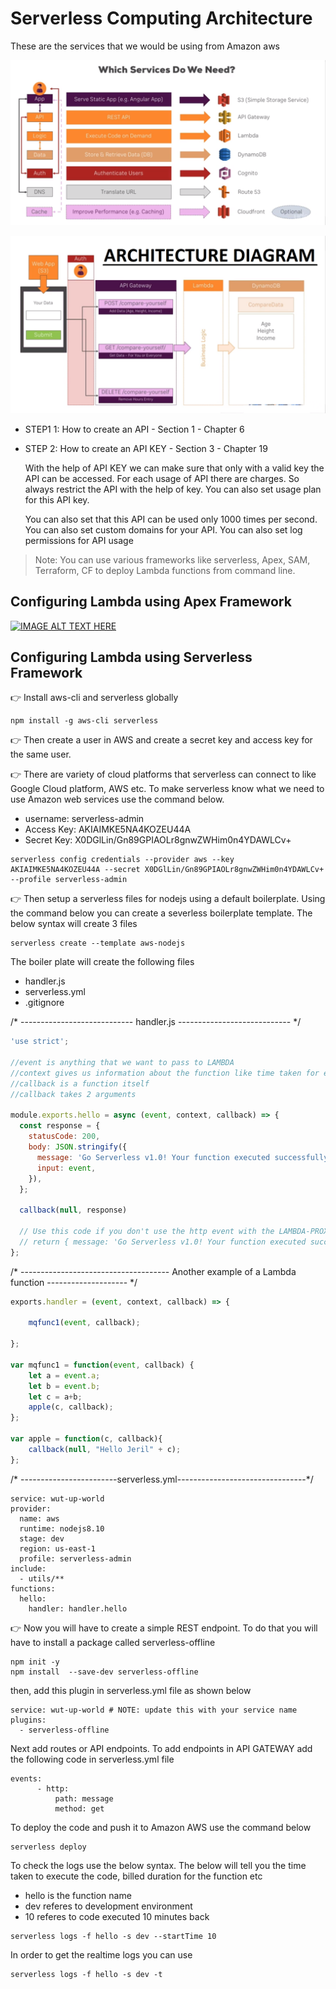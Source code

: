 # Serverless Computing Architecture

These are the services that we would be using from Amazon aws

![Serverless Computing](images/serverless.png "Serverless Computing")


![Architecture Diagram](images/architecture.png "Architecture Diagram")

* STEP1 1: How to create an API - Section 1 - Chapter 6

* STEP 2: How to create an API KEY - Section 3 - Chapter 19

     With the help of API KEY we can make sure that only with a valid key the API can be accessed. For each usage of API there are charges.      So always restrict the API with the help of key. You can also set usage plan for this API key. 
     
     You can also set that this API can be used only 1000 times per second. You can also set custom domains for your API. You can also set      log permissions for API usage
     
> Note: You can use various frameworks like serverless, Apex, SAM, Terraform, CF to deploy Lambda functions from command line. 

## Configuring Lambda using Apex Framework

[![IMAGE ALT TEXT HERE](http://img.youtube.com/vi/u7spDymJqmc/0.jpg)](http://www.youtube.com/watch?v=u7spDymJqmc)


## Configuring Lambda using Serverless Framework

:point_right: Install aws-cli and serverless globally

```
npm install -g aws-cli serverless
```

:point_right: Then create a user in AWS and create a secret key and access key for the same user.

:point_right: There are variety of cloud platforms that serverless can connect to like Google Cloud platform, AWS etc. To make serverless know what we need to use Amazon web services use the command below.

* username: serverless-admin
* Access Key: AKIAIMKE5NA4KOZEU44A
* Secret Key: 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

```
serverless config credentials --provider aws --key AKIAIMKE5NA4KOZEU44A --secret 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 --profile serverless-admin
```

:point_right: Then setup a serverless files for nodejs using a default boilerplate. Using the command below you can create a severless boilerplate template. The below syntax will create 3 files

```
serverless create --template aws-nodejs
```

The boiler plate will create the following files

* handler.js
* serverless.yml
* .gitignore

/* ---------------------------- handler.js ---------------------------- */

```Javascript
'use strict';

//event is anything that we want to pass to LAMBDA
//context gives us information about the function like time taken for execution etc
//callback is a function itself
//callback takes 2 arguments

module.exports.hello = async (event, context, callback) => {
  const response = {
    statusCode: 200,
    body: JSON.stringify({
      message: 'Go Serverless v1.0! Your function executed successfully!',
      input: event,
    }),
  };

  callback(null, response)

  // Use this code if you don't use the http event with the LAMBDA-PROXY integration
  // return { message: 'Go Serverless v1.0! Your function executed successfully!', event };
};

```
/* ------------------------------------- Another example of a Lambda function -------------------- */

```Javascript
exports.handler = (event, context, callback) => {
    
    mqfunc1(event, callback);
    
};

var mqfunc1 = function(event, callback) {
    let a = event.a;
    let b = event.b;
    let c = a+b;
    apple(c, callback);
};

var apple = function(c, callback){
    callback(null, "Hello Jeril" + c);
};
```

/* ------------------------serverless.yml--------------------------------*/

```
service: wut-up-world
provider:
  name: aws
  runtime: nodejs8.10
  stage: dev
  region: us-east-1
  profile: serverless-admin
include:
  - utils/**
functions:
  hello:
    handler: handler.hello
```

:point_right: Now you will have to create a simple REST endpoint. To do that you will have to install a package called serverless-offline

```
npm init -y
npm install  --save-dev serverless-offline
```

then, add this plugin in serverless.yml file as shown below

```
service: wut-up-world # NOTE: update this with your service name
plugins:
  - serverless-offline
```

Next add routes or API endpoints. To add endpoints in API GATEWAY add the following code in serverless.yml file

```
events:
      - http:
          path: message
          method: get
```

To deploy the code and push it to Amazon AWS use the command below

```
serverless deploy
```

To check the logs use the below syntax. The below will tell you the time taken to execute the code, billed duration for the function etc

* hello is the function name
* dev referes to development environment
* 10 referes to code executed 10 minutes back

```
serverless logs -f hello -s dev --startTime 10
```

In order to get the realtime logs you can use

```
serverless logs -f hello -s dev -t
```

